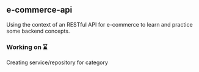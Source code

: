 ## e-commerce-api
Using the context of an RESTful API for e-commerce to learn and practice some backend concepts. 

### Working on ⌛
Creating service/repository for category